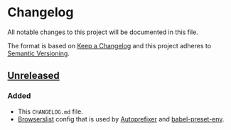 # Changelog

All notable changes to this project will be documented in this file.

The format is based on [Keep a Changelog](http://keepachangelog.com/en/1.0.0/) and this project adheres to [Semantic Versioning](http://semver.org/spec/v2.0.0.html).

## [Unreleased]

### Added

* This `CHANGELOG.md` file.
* [Browserslist](https://github.com/ai/browserslist) config that is used by [Autoprefixer](https://github.com/postcss/autoprefixer) and [babel-preset-env](https://babeljs.io/env/).

[Unreleased]: https://github.com/racse1/web-starter/commits/master
